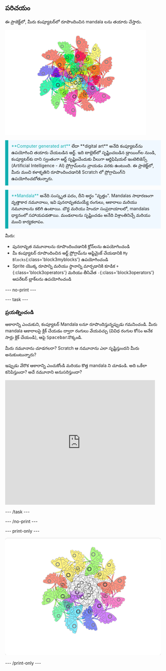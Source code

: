 ## పరిచయం

ఈ ప్రాజెక్ట్‌లో, మీరు కంప్యూటర్‌లో రూపొందించిన mandala లను తయారు చేస్తారు.

![రంగురంగుల సీతాకోకచిలుక mandala కి ఉదాహరణ.](images/mandala.png)

<p style="border-left: solid; border-width:10px; border-color: #0faeb0; background-color: aliceblue; padding: 10px;">
<span style="color: #0faeb0">**Computer generated art**</span> లేదా **digital art** అనేది కంప్యూటర్‌ను ఉపయోగించి తయారు చేయబడిన ఆర్ట్. ఇది టాబ్లెట్‌లో సృష్టించబడిన డ్రాయింగ్‌ల నుండి, కంప్యూటర్‌కు దాని స్వంతంగా ఆర్ట్ సృష్టించేందుకు వీలుగా ఆర్టిఫిషియల్ ఇంటెలిజెన్స్ (Artificial Intelligence - AI) ప్రోగ్రామ్‌లను వ్రాయడం వరకు ఉంటుంది. ఈ ప్రాజెక్ట్‌లో, మీరు మంచి కళాకృతిని రూపొందించడానికి Scratch లో ప్రోగ్రామింగ్‌ని ఉపయోగించబోతున్నారు.
</p>

<p style="border-left: solid; border-width:10px; border-color: #0faeb0; background-color: aliceblue; padding: 10px;">
<span style="color: #0faeb0">**Mandala**</span> అనేది సంస్కృత పదం, దీని అర్థం "వృత్తం". Mandalas సాధారణంగా వృత్తాకార నమూనాలు, ఇవి పునరావృతమయ్యే రంగులు, ఆకారాలు మరియు నమూనాలను కలిగి ఉంటాయి. బౌద్ధ మరియు హిందూ సంప్రదాయాలలో, mandalas ధ్యానంలో సహాయపడతాయి. మండలాలను సృష్టించడం అనేది విశ్రాంతినిచ్చే మరియు మంచి కార్యకలాపం.
</p>

మీరు:
+ పునరావృత నమూనాలను రూపొందించడానికి క్లోన్‌లను ఉపయోగించండి
+ మీ కంప్యూటర్ రూపొందించిన ఆర్ట్ ప్రోగ్రామ్‌ను ఆప్టిమైజ్ చేయడానికి `My Blocks`{:class='block3myblocks'} ఉపయోగించండి
+ Sprite యొక్క రూపాన్ని మరియు స్థానాన్ని మార్చడానికి కూడిక `+`{:class='block3operators'} మరియు తీసివేత `-`{:class='block3operators'} ఆపరేటర్ బ్లాక్‌లను ఉపయోగించండి

--- no-print ---

--- task ---

### ప్రయత్నించండి

<div style="display: flex; flex-wrap: wrap">

<div style="flex-basis: 175px; flex-grow: 1">  
ఆకారాన్ని ఎంచుకుని, కంప్యూటర్ Mandala లనూ రూపొందిస్తున్నప్పుడు గమనించండి. మీరు mandala ఆకారాలపై క్లిక్ చేయడం ద్వారా రంగులు వేయవచ్చు (వివిధ రంగుల కోసం అనేక సార్లు క్లిక్ చేయండి), ఆపై <kbd>Spacebar</kbd>నొక్కండి.

మీరు నమూనాను చూడగలరా? Scratch ఆ నమూనాను ఎలా సృష్టిస్తుందని మీరు అనుకుంటున్నారు?

ఇప్పుడు వేరొక ఆకారాన్ని ఎంచుకోండి మరియు కొత్త mandala ని చూడండి. అది ఒకేలా కనిపిస్తుందా? అదే నమూనాని అనుసరిస్తుందా?

</div>

<iframe src="https://scratch.mit.edu/projects/536953224/embed" allowtransparency="true" width="485" height="402" frameborder="0" scrolling="no" allowfullscreen></iframe>
</div>

--- /task ---

--- /no-print ---

--- print-only ---

![పూర్తయిన ప్రాజెక్ట్](images/showcase_static.png)

--- /print-only ---
